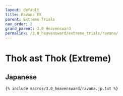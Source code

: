 ```yaml
---
layout: default
title: Ravana EX
parent: Extreme Trials
nav_order: 2
grand_parent: 3.0 Heavensward
permalink: /3.0_heavensward/extreme_trials/ravana/
---
```


# Thok ast Thok (Extreme)

## Japanese
```
{% include macros/3.0_heavensward/ravana.jp.txt %}
```

<script data-goatcounter="https://tuufless.goatcounter.com/count"
        async src="//gc.zgo.at/count.js"></script>
